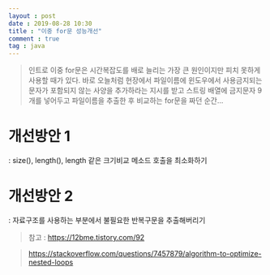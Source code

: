 ```yaml
---
layout : post
date : 2019-08-28 10:30
title : "이중 for문 성능개선"
comment : true
tag : java
---
```


> 인트로
  이중 for문은 시간복잡도를 배로 늘리는 가장 큰 원인이지만 피치 못하게 사용할 때가 있다.
  바로 오늘처럼 현장에서 파일이름에 윈도우에서 사용금지되는 문자가 포함되지 않는 사양을 추가하라는 지시를 받고
  스트링 배열에 금지문자 9개를 넣어두고 파일이름을 추출한 후 비교하는 for문을 짜던 순간...
  

# 개선방안 1 
: size(), length(), length 같은 크기비교 메소드 호출을 최소화하기

# 개선방안 2 
: 자료구조를 사용하는 부분에서 불필요한 반복구문을 추출해버리기


> 참고 : https://12bme.tistory.com/92

> https://stackoverflow.com/questions/7457879/algorithm-to-optimize-nested-loops
